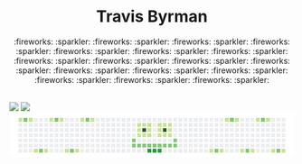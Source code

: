 
<!--
**travisbyr/travisbyr** is a ✨ _special_ ✨ repository because its `README.md` (this file) appears on your GitHub profile.


Here are some ideas to get you started:

- 🔭 I’m currently working on ...
- 🌱 I’m currently learning ...
- 👯 I’m looking to collaborate on ...
- 🤔 I’m looking for help with ...
- 💬 Ask me about ...
- 📫 How to reach me: ...
- 😄 Pronouns: ...
- ⚡ Fun fact: ...


-->


<div align="center">
  <h1>Travis Byrman</h1>
  <p align="center">
    <a>:fireworks:</a> 
    <a>:sparkler:</a>
    <a>:fireworks:</a> 
    <a>:sparkler:</a>
    <a>:fireworks:</a> 
    <a>:sparkler:</a>
    <a>:fireworks:</a> 
    <a>:sparkler:</a>
    <a>:fireworks:</a> 
    <a>:sparkler:</a>
    <a>:fireworks:</a> 
    <a>:sparkler:</a>
    <a>:fireworks:</a> 
    <a>:sparkler:</a>
    <a>:fireworks:</a> 
    <a>:sparkler:</a>
    <a>:fireworks:</a> 
    <a>:sparkler:</a>
    <a>:fireworks:</a> 
    <a>:sparkler:</a>
    <a>:fireworks:</a> 
    <a>:sparkler:</a>
    <a>:fireworks:</a> 
    <a>:sparkler:</a>
    <a>:fireworks:</a> 
    <a>:sparkler:</a>
    <a>:fireworks:</a> 
    <a>:sparkler:</a>
    <a>:fireworks:</a> 
    <a>:sparkler:</a>
    <a>:fireworks:</a> 
    <a>:sparkler:</a>
    <a>:fireworks:</a> 
    <a>:sparkler:</a>
  </p>
  </div>
  <br />
  <img src="https://github-readme-stats.vercel.app/api?username=travisbyr&show_icons=true&line_height=33.8&theme=default&include_all_commits=true" />
  <img src="https://github-readme-stats.vercel.app/api/top-langs/?username=travisbyr&layout=compact)](https://github.com/anuraghazra/github-readme-stats"/>
  <br />
<a>
    <img src="https://github.com/travisbyr/travisbyr/blob/master/images/image1.png" />
  </a>

